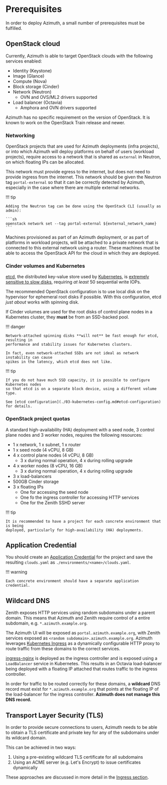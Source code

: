 # Prerequisites

In order to deploy Azimuth, a small number of prerequisites must be fulfilled.

## OpenStack cloud

Currently, Azimuth is able to target OpenStack clouds with the following services enabled:

  * Identity (Keystone)
  * Image (Glance)
  * Compute (Nova)
  * Block storage (Cinder)
  * Network (Neutron)
    * OVN and OVS/ML2 drivers supported
  * Load balancer (Octavia)
    * Amphora and OVN drivers supported

Azimuth has no specific requirement on the version of OpenStack. It is known to work on
the OpenStack Train release and newer.

### Networking

OpenStack projects that are used for Azimuth deployments (infra projects), or into which
Azimuth will deploy platforms on behalf of users (workload projects), require access to a
network that is shared as `external` in Neutron, on which floating IPs can be allocated.

This network must provide egress to the internet, but does not need to provide ingress
from the internet. This network should be given the Neutron tag `portal-external` so that
it can be correctly detected by Azimuth, especially in the case where there are multiple
external networks.

!!! tip

    Adding the Neutron tag can be done using the OpenStack CLI (usually as admin):

    ```sh
    openstack network set --tag portal-external ${external_network_name}
    ```

Machines provisioned as part of an Azimuth deployment, or as part of platforms in workload
projects, will be attached to a private network that is connected to this external network
using a router. These machines must be able to access the OpenStack API for the cloud in
which they are deployed.

### Cinder volumes and Kubernetes

[etcd](https://etcd.io), the distributed key-value store used by
[Kubernetes](https://kubernetes.io/), is
[extremely sensitive to slow disks](https://etcd.io/docs/latest/op-guide/hardware/#disks),
requiring _at least_ 50 sequential write IOPs.

The recommended OpenStack configuration is to use local disk on the hypervisor for
ephemeral root disks if possible. With this configuration, etcd _just about_ works with
spinning disk.

If Cinder volumes are used for the root disks of control plane nodes in a Kubernetes
cluster, they **must** be from an SSD-backed pool.

!!! danger

    Network-attached spinning disks **will not** be fast enough for etcd, resulting in
    performance and stability issues for Kubernetes clusters.

    In fact, even network-attached SSDs are not ideal as network instability can cause
    spikes in the latency, which etcd does not like.

!!! tip

    If you do not have much SSD capacity, it is possible to configure Kubernetes nodes
    so that etcd is on a separate block device, using a different volume type.

    See [etcd configuration](./03-kubernetes-config.md#etcd-configuration) for details.

### OpenStack project quotas

A standard high-availability (HA) deployment with a seed node, 3 control plane nodes and
3 worker nodes, requires the following resources:

  * 1 x network, 1 x subnet, 1 x router
  * 1 x seed node (4 vCPU, 8 GB)
  * 4 x control plane nodes (4 vCPU, 8 GB)
    * 3 x during normal operation, 4 x during rolling upgrade
  * 4 x worker nodes (8 vCPU, 16 GB)
    * 3 x during normal operation, 4 x during rolling upgrade
  * 3 x load-balancers
  * 500GB Cinder storage
  * 3 x floating IPs
    * One for accessing the seed node
    * One fo the ingress controller for accessing HTTP services
    * One for the Zenith SSHD server

!!! tip

    It is recommended to have a project for each concrete environment that is being
    deployed, particularly for high-availability (HA) deployments.

## Application Credential

You should create an
[Application Credential](https://docs.openstack.org/keystone/latest/user/application_credentials.html)
for the project and save the resulting `clouds.yaml` as `./environments/<name>/clouds.yaml`.

!!! warning

    Each concrete environment should have a separate application credential.

## Wildcard DNS

Zenith exposes HTTP services using random subdomains under a parent domain. This means that
Azimuth and Zenith require control of a entire subdomain, e.g. `*.azimuth.example.org`.

The Azimuth UI will be exposed as `portal.azimuth.example.org`, with Zenith services exposed
as `<random subdomain>.azimuth.example.org`. Azimuth leverages
[Kubernetes Ingress](https://kubernetes.io/docs/concepts/services-networking/ingress/) as a
dynamically configurable HTTP proxy to route traffic from these domains to the correct services.

[ingress-nginx](https://github.com/kubernetes/ingress-nginx) is deployed as the ingress controller
and is exposed using a `LoadBalancer` service in Kubernetes. This results in an Octavia load-balancer
being deployed with a floating IP attached that routes traffic to the ingress controller.

In order for traffic to be routed correctly for these domains, a **wildcard** DNS record must exist
for `*.azimuth.example.org` that points at the floating IP of the load-balancer for the ingress
controller. **Azimuth does not manage this DNS record.**

## Transport Layer Security (TLS)

In order to provide secure connections to users, Azimuth needs to be able to obtain a TLS
certificate and private key for any of the subdomains under its wildcard domain.

This can be achieved in two ways:

  1. Using a pre-existing wildcard TLS certificate for all subdomains
  2. Using an ACME server (e.g. Let's Encrypt) to issue certificates dynamically

These approaches are discussed in more detail in the [Ingress section](../configuration/06-ingress.md).
